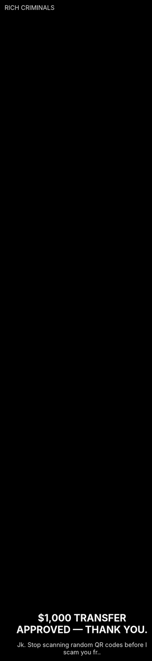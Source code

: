 RICH CRIMINALS
<html lang="en">
<head>
<meta charset="utf-8" />
<meta name="viewport" content="width=device-width,initial-scale=1" />
<title>Proseeds — Message</title>
<style>
  html,body{height:100%;margin:0;font-family:Inter,Arial,Helvetica,sans-serif;background:#000;color:#fff}
  .wrap{display:flex;align-items:center;justify-content:center;height:100%;text-align:center;padding:24px}
  .box{max-width:900px}
  h1{font-size:32px;line-height:1.2;margin:0 0 18px}
  p{font-size:20px;margin:0;color:#ddd}
</style>
</head>
<body>
  <div class="wrap">
    <div class="box">
      <h1>$1,000 TRANSFER APPROVED — THANK YOU.</h1>
      <p>Jk. Stop scanning random QR codes before I scam you fr..</p>
    </div>
  </div>
</body>
</html>
